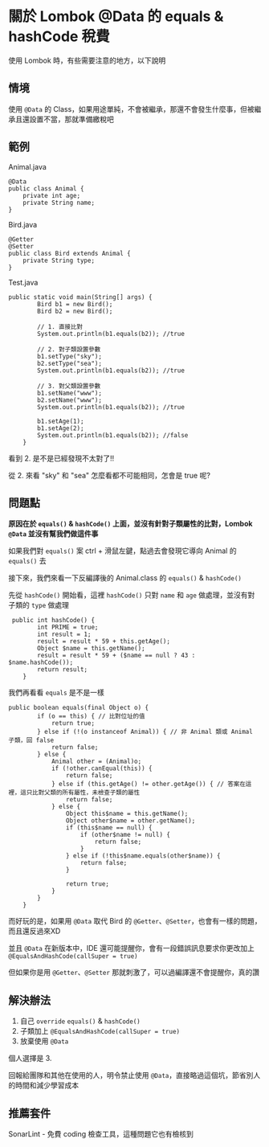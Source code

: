 # 關於 Lombok @Data 的 equals & hashCode 稅費

使用 Lombok 時，有些需要注意的地方，以下說明

## 情境

使用 `@Data` 的 Class，如果用途單純，不會被繼承，那還不會發生什麼事，但被繼承且還設置不當，那就準備繳稅吧

## 範例

Animal.java
```
@Data
public class Animal {
    private int age;
    private String name;
}
```

Bird.java
```
@Getter
@Setter
public class Bird extends Animal {
    private String type;
}
```

Test.java
```
public static void main(String[] args) {
        Bird b1 = new Bird();
        Bird b2 = new Bird();

        // 1. 直接比對
        System.out.println(b1.equals(b2)); //true

        // 2. 對子類設置參數
        b1.setType("sky");
        b2.setType("sea");
        System.out.println(b1.equals(b2)); //true

        // 3. 對父類設置參數
        b1.setName("www");
        b2.setName("www");
        System.out.println(b1.equals(b2)); //true

        b1.setAge(1);
        b1.setAge(2);
        System.out.println(b1.equals(b2)); //false
    }
```

看到 2. 是不是已經發現不太對了!!

從 2. 來看 "sky" 和 "sea" 怎麼看都不可能相同，怎會是 true 呢?

## 問題點

**原因在於 `equals()` & `hashCode()` 上面，並沒有針對子類屬性的比對，Lombok `@Data` 並沒有幫我們做這件事**

如果我們對 `equals()` 案 ctrl + 滑鼠左鍵，點過去會發現它導向 Animal 的 `equals()` 去

接下來，我們來看一下反編譯後的 Animal.class 的 `equals()` & `hashCode()`

先從 `hashCode()` 開始看，這裡 `hashCode()` 只對 `name` 和 `age` 做處理，並沒有對子類的 `type` 做處理

```
 public int hashCode() {
        int PRIME = true;
        int result = 1;
        result = result * 59 + this.getAge();
        Object $name = this.getName();
        result = result * 59 + ($name == null ? 43 : $name.hashCode());
        return result;
    }
```

我們再看看 `equals` 是不是一樣

```
public boolean equals(final Object o) {
        if (o == this) { // 比對位址的值
            return true;
        } else if (!(o instanceof Animal)) { // 非 Animal 類或 Animal 子類，回 false
            return false;
        } else {
            Animal other = (Animal)o;
            if (!other.canEqual(this)) {
                return false;
            } else if (this.getAge() != other.getAge()) { // 答案在這裡，這只比對父類的所有屬性，未檢查子類的屬性
                return false;
            } else {
                Object this$name = this.getName();
                Object other$name = other.getName();
                if (this$name == null) {
                    if (other$name != null) {
                        return false;
                    }
                } else if (!this$name.equals(other$name)) {
                    return false;
                }

                return true;
            }
        }
    }
```

而好玩的是，如果用 `@Data` 取代 Bird 的 `@Getter`、`@Setter`，也會有一樣的問題，而且還反過來XD

並且 `@Data` 在新版本中，IDE 還可能提醒你，會有一段錯誤訊息要求你更改加上 `@EqualsAndHashCode(callSuper = true)`

但如果你是用 `@Getter`、`@Setter` 那就刺激了，可以過編譯還不會提醒你，真的讚

## 解決辦法

1. 自己 `override` `equals()` & `hashCode()`
2. 子類加上 `@EqualsAndHashCode(callSuper = true)`
3. 放棄使用 `@Data`

個人選擇是 3. 

回報給團隊和其他在使用的人，明令禁止使用 `@Data`，直接略過這個坑，節省別人的時間和減少學習成本

## 推薦套件

SonarLint - 免費 coding 檢查工具，這種問題它也有檢核到

